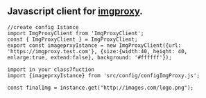## Javascript client for [imgproxy](https://imgproxy.net/).

    //create config Istance
    import ImgProxyClient from 'ImgProxyClient';
    const { ImgProxyClient } = ImgProxyClient;
    export const imageprxyIstance = new ImgProxyClient({url: 'https://imgproxy.test.com'}, {size:{width:40, height: 40, enlarge:true, extend:false}, background: '#ffffff'});

    import in your class7fuction
    import {imageprxyIstance} from 'src/config/configImgProxy.js';

    const finalImg = instance.get("http://images.com/logo.png");
